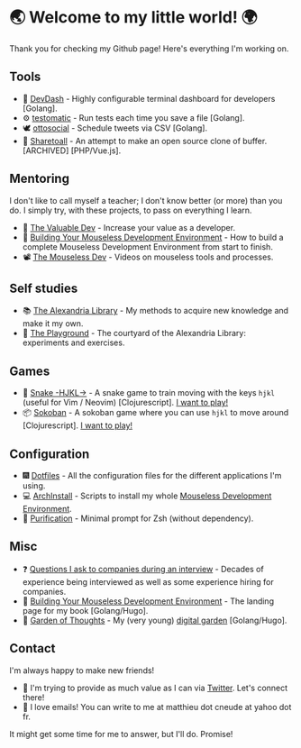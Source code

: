 # 🌏 Welcome to my little world! 🌍

Thank you for checking my Github page! Here's everything I'm working on.

## Tools

* :bento: [DevDash](https://github.com/Phantas0s/devdash) - Highly configurable terminal dashboard for developers [Golang].
* ⚙ [testomatic](https://github.com/Phantas0s/testomatic) - Run tests each time you save a file [Golang].
* 🕊 [ottosocial](https://github.com/Phantas0s/ottosocial) - Schedule tweets via CSV [Golang].
* 🤝 [Sharetoall](https://github.com/Phantas0s/sharetoall) - An attempt to make an open source clone of buffer. [ARCHIVED] [PHP/Vue.js].

## Mentoring

I don't like to call myself a teacher; I don't know better (or more) than you do. I simply try, with these projects, to pass on everything I learn.

* 💎 [The Valuable Dev](https://thevaluable.dev/) - Increase your value as a developer.
* 📙 [Building Your Mouseless Development Environment](https://themouseless.dev) - How to build a complete Mouseless Development Environment from start to finish.
* 📽 [The Mouseless Dev](https://www.youtube.com/channel/UCoJtk2M8bme9KXTe6F3K-Yg) - Videos on mouseless tools and processes.

## Self studies

* 📚 [The Alexandria Library](https://github.com/Phantas0s/alexandria-library) - My methods to acquire new knowledge and make it my own.
* 🎊 [The Playground](https://github.com/Phantas0s/playground) - The courtyard of the Alexandria Library: experiments and exercises.

## Games

* 🐍 [Snake -HJKL->](https://github.com/Phantas0s/snake.hjkl) - A snake game to train moving with the keys `hjkl` (useful for Vim / Neovim) [Clojurescript]. [I want to play!](https://matthieucneude.com/snake/)
* 📦 [Sokoban](https://github.com/Phantas0s/sokoban) - A sokoban game where you can use `hjkl` to move around [Clojurescript]. [I want to play!](https://matthieucneude.com/sokoban/)

## Configuration

* 🎆 [Dotfiles](https://github.com/Phantas0s/.dotfiles) - All the configuration files for the different applications I'm using.
* 💻 [ArchInstall](https://github.com/Phantas0s/ArchInstall) - Scripts to install my whole [Mouseless Development Environment](https://themouseless.dev/).
* 🔷 [Purification](https://github.com/Phantas0s/purification) - Minimal prompt for Zsh (without dependency).

## Misc

* ❓ [Questions I ask to companies during an interview](https://github.com/Phantas0s/questions-job-interview) - Decades of experience being interviewed as well as some experience hiring for companies.
* 🔨 [Building Your Mouseless Development Environment](https://github.com/Phantas0s/mouseless-dev) - The landing page for my book [Golang/Hugo].
* 🌱 [Garden of Thoughts](https://github.com/Phantas0s/garden) - My (very young) [digital garden](https://matthieucneude.com/garden/) [Golang/Hugo].

## Contact

I'm always happy to make new friends!

* 🦚 I'm trying to provide as much value as I can via [Twitter](https://twitter.com/Cneude_Matthieu). Let's connect there!
* 📨 I love emails! You can write to me at matthieu dot cneude at yahoo dot fr.

It might get some time for me to answer, but I'll do. Promise!
